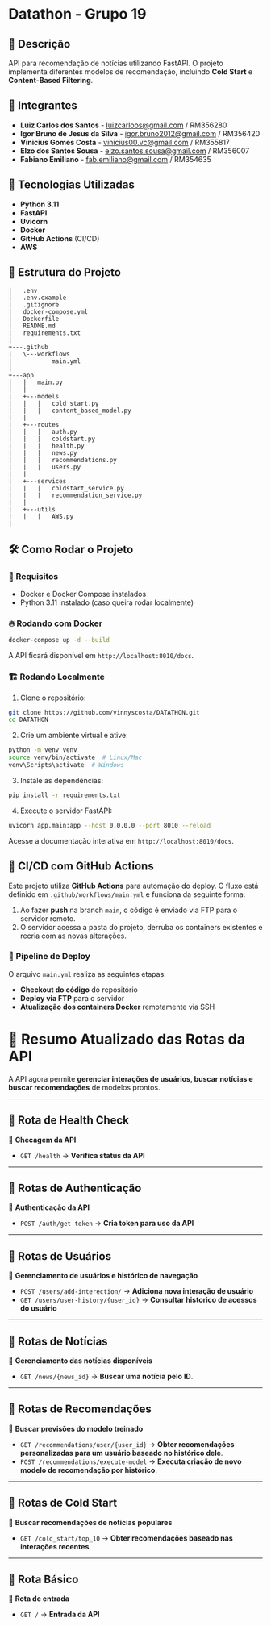 # Datathon - Grupo 19

## 📌 Descrição
API para recomendação de notícias utilizando FastAPI. O projeto implementa diferentes modelos de recomendação, incluindo **Cold Start** e **Content-Based Filtering**.

## 👥 Integrantes
- **Luiz Carlos dos Santos** - luizcarloos@gmail.com / RM356280  
- **Igor Bruno de Jesus da Silva** - igor.bruno2012@gmail.com / RM356420  
- **Vinicius Gomes Costa** - vinicius00.vc@gmail.com / RM355817  
- **Elzo dos Santos Sousa** - elzo.santos.sousa@gmail.com / RM356007  
- **Fabiano Emiliano** - fab.emiliano@gmail.com / RM354635  

## 🚀 Tecnologias Utilizadas
- **Python 3.11**
- **FastAPI**
- **Uvicorn**
- **Docker**
- **GitHub Actions** (CI/CD)
- **AWS**

## 📂 Estrutura do Projeto
```
|   .env
|   .env.example
|   .gitignore
|   docker-compose.yml
|   Dockerfile
|   README.md
|   requirements.txt
|   
+---.github
|   \---workflows
|           main.yml
|           
+---app
|   |   main.py
|   |
|   +---models
|   |   |   cold_start.py
|   |   |   content_based_model.py
|   |
|   +---routes
|   |   |   auth.py
|   |   |   coldstart.py
|   |   |   health.py
|   |   |   news.py
|   |   |   recommendations.py
|   |   |   users.py
|   |
|   +---services
|   |   |   coldstart_service.py
|   |   |   recommendation_service.py
|   |
|   +---utils
|   |   |   AWS.py
|
```

## 🛠️ Como Rodar o Projeto

### 📌 Requisitos
- Docker e Docker Compose instalados
- Python 3.11 instalado (caso queira rodar localmente)

### 🔥 Rodando com Docker
```bash
docker-compose up -d --build
```
A API ficará disponível em `http://localhost:8010/docs`.

### 🏗️ Rodando Localmente
1. Clone o repositório:
```bash
git clone https://github.com/vinnyscosta/DATATHON.git
cd DATATHON
```
2. Crie um ambiente virtual e ative:
```bash
python -m venv venv
source venv/bin/activate  # Linux/Mac
venv\Scripts\activate  # Windows
```
3. Instale as dependências:
```bash
pip install -r requirements.txt
```
4. Execute o servidor FastAPI:
```bash
uvicorn app.main:app --host 0.0.0.0 --port 8010 --reload
```
Acesse a documentação interativa em `http://localhost:8010/docs`.

## 🔄 CI/CD com GitHub Actions
Este projeto utiliza **GitHub Actions** para automação do deploy. O fluxo está definido em `.github/workflows/main.yml` e funciona da seguinte forma:

1. Ao fazer **push** na branch `main`, o código é enviado via FTP para o servidor remoto.
2. O servidor acessa a pasta do projeto, derruba os containers existentes e recria com as novas alterações.

### 🔄 Pipeline de Deploy
O arquivo `main.yml` realiza as seguintes etapas:
- **Checkout do código** do repositório
- **Deploy via FTP** para o servidor
- **Atualização dos containers Docker** remotamente via SSH


# 📌 **Resumo Atualizado das Rotas da API**  

A API agora permite **gerenciar interações de usuários, buscar notícias e buscar recomendações** de modelos prontos.  

---

## **🔹 Rota de Health Check**  
📌 **Checagem da API**  
- `GET /health` → **Verifica status da API**  
---

## **🔹 Rotas de Authenticação**  
📌 **Authenticação da API**  
- `POST /auth/get-token` → **Cria token para uso da API** 

---

## **🔹 Rotas de Usuários**  
📌 **Gerenciamento de usuários e histórico de navegação**  
- `POST /users/add-interection/` → **Adiciona nova interação de usuário**  
- `GET /users/user-history/{user_id}` → **Consultar historico de acessos do usuário**

---

## **🔹 Rotas de Notícias**  
📌 **Gerenciamento das notícias disponíveis**  
- `GET /news/{news_id}` → **Buscar uma notícia pelo ID**.

---

## **🔹 Rotas de Recomendações**  
📌 **Buscar previsões do modelo treinado**  
- `GET /recommendations/user/{user_id}` → **Obter recomendações personalizadas para um usuário baseado no histórico dele**.  
- `POST /recommendations/execute-model` → **Executa criação de novo modelo de recomendação por histórico**.

---

## **🔹 Rotas de Cold Start**  
📌 **Buscar recomendações de notícias populares**  
- `GET /cold_start/top_10` → **Obter recomendações baseado nas interações recentes**.

---

## **🔹 Rota Básico**  
📌 **Rota de entrada**  
- `GET /` → **Entrada da API**



